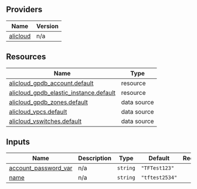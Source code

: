 <!-- BEGIN_TF_DOCS -->
## Providers

| Name | Version |
|------|---------|
| <a name="provider_alicloud"></a> [alicloud](#provider\_alicloud) | n/a |

## Resources

| Name | Type |
|------|------|
| [alicloud_gpdb_account.default](https://registry.terraform.io/providers/hashicorp/alicloud/latest/docs/resources/gpdb_account) | resource |
| [alicloud_gpdb_elastic_instance.default](https://registry.terraform.io/providers/hashicorp/alicloud/latest/docs/resources/gpdb_elastic_instance) | resource |
| [alicloud_gpdb_zones.default](https://registry.terraform.io/providers/hashicorp/alicloud/latest/docs/data-sources/gpdb_zones) | data source |
| [alicloud_vpcs.default](https://registry.terraform.io/providers/hashicorp/alicloud/latest/docs/data-sources/vpcs) | data source |
| [alicloud_vswitches.default](https://registry.terraform.io/providers/hashicorp/alicloud/latest/docs/data-sources/vswitches) | data source |

## Inputs

| Name | Description | Type | Default | Required |
|------|-------------|------|---------|:--------:|
| <a name="input_account_password_var"></a> [account\_password\_var](#input\_account\_password\_var) | n/a | `string` | `"TFTest123"` | no |
| <a name="input_name"></a> [name](#input\_name) | n/a | `string` | `"tftest2534"` | no |
<!-- END_TF_DOCS -->    